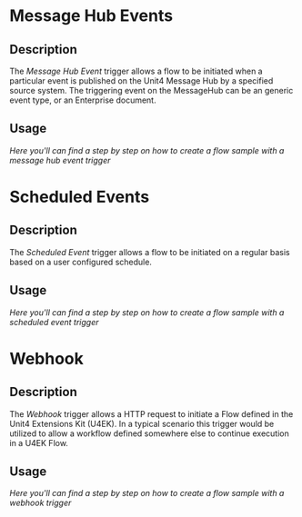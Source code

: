 # Message Hub Events

## Description
The *Message Hub Event* trigger allows a flow to be initiated when a particular event is published on the Unit4 Message Hub by a specified source system. The triggering event on the MessageHub can be an generic event type, or an Enterprise document.

## Usage
*Here you'll can find a step by step on how to create a flow sample with a message hub event trigger*


# Scheduled Events

## Description
The *Scheduled Event* trigger allows a flow to be initiated on a regular basis based on a user configured schedule.

## Usage
*Here you'll can find a step by step on how to create a flow sample with a scheduled event trigger*


# Webhook

## Description
The *Webhook* trigger allows a HTTP request to initiate a Flow defined in the Unit4 Extensions Kit (U4EK). In a typical scenario this trigger would be utilized to allow a workflow defined somewhere else to continue execution in a U4EK Flow.

## Usage
*Here you'll can find a step by step on how to create a flow sample with a webhook trigger*
